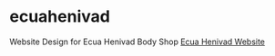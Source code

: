 ecuahenivad
===========

Website Design for Ecua Henivad Body Shop
<a href="www.ecuahenivadbodyshop.co.cc">Ecua Henivad Website</a>
